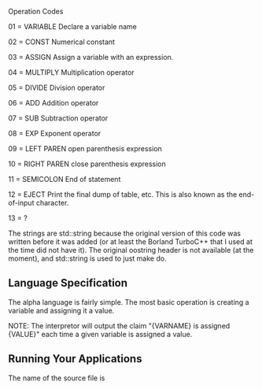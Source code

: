 

Operation Codes

01 = VARIABLE	Declare a variable name

02 = CONST	Numerical constant

03 = ASSIGN	Assign a variable with an expression.

04 = MULTIPLY	Multiplication operator

05 = DIVIDE	Division operator

06 = ADD	Addition operator

07 = SUB	Subtraction operator

08 = EXP	Exponent operator

09 = LEFT PAREN	open parenthesis expression

10 = RIGHT PAREN	close parenthesis expression

11 = SEMICOLON	End of statement

12 = EJECT	Print the final dump of table, etc. This is also known as the end-of-input character.

13 = ?

The strings are std::string because the original version of this code was written before it was added (or at least the Borland TurboC++ that I used at the time did not have it). The original oostring header is not available (at the moment), and std::string is used to just make do.

## Language Specification

The alpha language is fairly simple. The most basic operation is creating a variable and assigning it a value.

NOTE: The interpretor will output the claim "{VARNAME} is assigned {VALUE}" each time a given variable is assigned a value.




## Running Your Applications

The name of the source file is 
